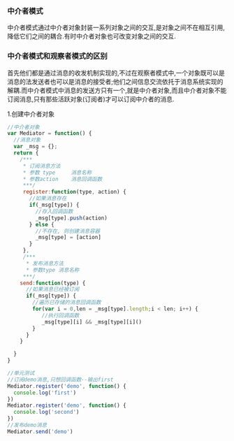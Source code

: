 ### 中介者模式
中介者模式通过中介者对象封装一系列对象之间的交互,是对象之间不在相互引用,降低它们之间的耦合.有时中介者对象也可改变对象之间的交互.

### 中介者模式和观察者模式的区别

首先他们都是通过消息的收发机制实现的,不过在观察者模式中,一个对象既可以是消息的法发送者也可以是消息的接受者;他们之间信息交流依托于消息系统实现的解耦.而中介者模式中消息的发送方只有一个,就是中介者对象,而且中介者对象不能订阅消息,只有那些活跃对象(订阅者)才可以订阅中介者的消息.

1.创建中介者对象
   ```js
   //中介者对象
   var Mediator = function() {
     //消息对象
     var _msg = {};
     return {
       /***
        * 订阅消息方法
        * 参数 type     消息名称
        * 参数action    消息回调函数
        ***/
        register:function(type, action) {
          //如果消息存在
          if(_msg[type]) {
            //存入回调函数
            _msg[type].push(action)
          } else {
            //不存在, 则创建消息容器
            _msg[type] = [action]
          }
        },
        /***
         * 发布消息方法
         * 参数type 消息名称
        ***/
       send:function(type) {
         //如果消息已经被订阅
         if(_msg[type]) {
           //遍历已存储的消息回调函数
           for(var i = 0,len = _msg[type].length;i < len; i++) {
              //执行回调函数
              _msg[type][i] && _msg[type][i]()
           }
         }
       }

     }
   }

   //单元测试
   //订阅demo消息,只想回调函数--输出first
   Mediator.register('demo', function() {
     console.log('first')
   })
   Mediator.register('demo', function() {
     console.log('second')
   })
   //发布demo消息
   Mediator.send('demo')
   ```